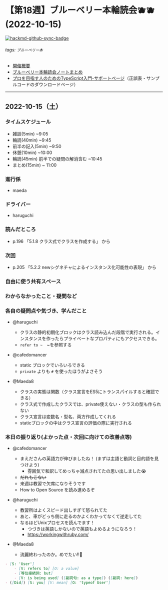 # 【第18週】ブルーベリー本輪読会🫐🫐<br />(2022-10-15)

[![hackmd-github-sync-badge](https://hackmd.io/5_fx-w-8RbuJ0QRC0e2lxQ/badge)](https://hackmd.io/5_fx-w-8RbuJ0QRC0e2lxQ)


###### tags: `ブルーベリー本`

- [開催概要](https://hackmd.io/1kCgi6_tSGukG0KZrqDLvA)
- [ブルーベリー本輪読会ノートまとめ](https://hackmd.io/Ih6bdReuR3eQpYkGaCx8pg)
- [プロを目指す人のためのTypeScript入門-サポートページ](https://gihyo.jp/book/2022/978-4-297-12747-3/support)（正誤表・サンプルコードのダウンロードページ）

---
## 2022-10-15（土）

### タイムスケジュール
- 雑談(5min) ~9:05
- 輪読(40min) ~9:45
- 前半の記入(5min) ~9:50
- 休憩(10min) ~10:00
- 輪読(45min) 前半での疑問の解消含む ~10:45
- まとめ(15min) ~ 11:00

### 進行係

- maeda

### ドライバー

- haruguchi

### 読んだところ

- p.196 「5.1.8 クラス式でクラスを作成する」 から

### 次回

- p.205 「5.2.2 newシグネチャによるインスタンス化可能性の表現」 から

### 自由に使う共有スペース

### わからなかったこと・疑問など

### 各自の疑問点や気づき、学んだこと

- @haruguchi
    -  クラスの静的初期化ブロックはクラス読み込んだ段階で実行される。インスタンスを作ったらプライベートなプロパティにもアクセスできる。
    -  `refer to ~`　~を参照する

- @cafedomancer
    - static ブロックでいろいろできる
    - `private` よりも `#` を使ったほうがよさそう

- @Maeda8 
	- クラスの実態は関数（クラス宣言をES5にトランスパイルすると確認できる）
	- クラス式で作成したクラスでは、private使えない・クラスの型も作られない
	- クラス宣言は変数名・型名、両方作成してくれる
	- staticブロックの中はクラス宣言の評価の際に実行される

### 本日の振り返り(よかった点・次回に向けての改善点等)
- @cafedomancer
    - まえださんの英語力が伸びましたね！ (まずは主語と動詞と目的語を見つけよう)
    	- 雰囲気で和訳してめっちゃ減点されてたの思い出しました😭
    - ~~だれもこない~~
    - 来週は教習で欠席になりそうです
    - How to Open Source を読み進めるぞ

- @haruguchi
    - 教習所はよくスピード出しすぎて怒られてた
    - あと、車がどっち側に走るのかよくわかってなくて逆走してた
    - なるほどUnixプロセスを読んでます！
        - つづきは英語しかないので英語もよめるようになろう！
        - https://workingwithruby.com/

- @Maeda8 
	- 流麗終わったのか。めでたい!!:tada:
    

```markdown
- [S: 'User']
    - [V: refers to] [O: a value]
    - [等位接続詞: but]
    - [V: is being used] ([副詞句: as a type]) ([副詞: here])
- ([Did]) [S: you] [V: mean] [O: 'typeof User']
```